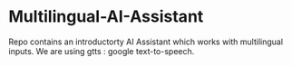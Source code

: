 # Multilingual-AI-Assistant

Repo contains an introductorty AI Assistant which works with multilingual inputs.
We are using gtts : google text-to-speech.

